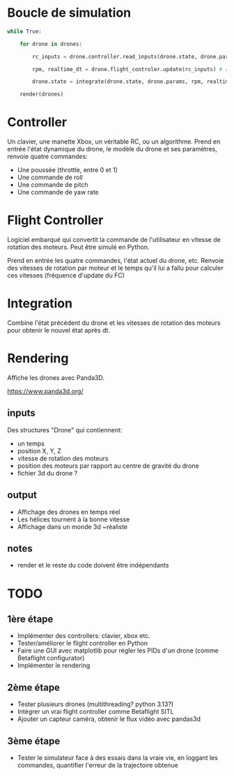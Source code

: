 # Boucle de simulation

```python
while True:

    for drone in drones:

        rc_inputs = drone.controller.read_inputs(drone.state, drone.params) # renvoie les commandes du radio controller

        rpm, realtime_dt = drone.flight_controler.update(rc_inputs) # renvoie les vitesses de rotation des moteurs

        drone.state = integrate(drone.state, drone.params, rpm, realtime_dt) # calcule la nouvelle position du drone

    render(drones)
```
# Controller

Un clavier, une manette Xbox, un véritable RC, ou un algorithme.
Prend en entrée l'état dynamique du drone, le modèle du drone et ses paramètres, renvoie quatre commandes:
- Une poussée (throttle, entre 0 et 1)
- Une commande de roll
- Une commande de pitch
- Une commande de yaw rate

# Flight Controller

Logiciel embarqué qui convertit la commande de l'utilisateur en vitesse de rotation des moteurs.
Peut être simulé en Python.

Prend en entrée les quatre commandes, l'état actuel du drone, etc.
Renvoie des vitesses de rotation par moteur et le temps qu'il lui a fallu pour calculer ces vitesses (fréquence d'update du FC)

# Integration

Combine l'état précédent du drone et les vitesses de rotation des moteurs pour obtenir le nouvel état après dt.

# Rendering

Affiche les drones avec Panda3D.

https://www.panda3d.org/

## inputs

Des structures "Drone" qui contiennent:
- un temps
- position X, Y, Z
- vitesse de rotation des moteurs
- position des moteurs par rapport au centre de gravité du drone
- fichier 3d du drone ?

## output

- Affichage des drones en temps réel
- Les hélices tournent à la bonne vitesse
- Affichage dans un monde 3d ~réaliste

## notes

- render et le reste du code doivent être indépendants

# TODO

## 1ère étape
- Implémenter des controllers: clavier, xbox etc.
- Tester/améliorer le flight controller en Python
- Faire une GUI avec matplotlib pour régler les PIDs d'un drone (comme Betaflight configurator)
- Implémenter le rendering

## 2ème étape
- Tester plusieurs drones (multithreading? python 3.13?)
- Intégrer un vrai flight controller comme Betaflight SITL
- Ajouter un capteur caméra, obtenir le flux vidéo avec pandas3d

## 3ème étape
- Tester le simulateur face à des essais dans la vraie vie, en loggant les commandes, quantifier l'erreur de la trajectoire obtenue





